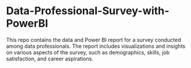 # Data-Professional-Survey-with-PowerBI
This repo contains the data and Power BI report for a survey conducted among data professionals. The report includes visualizations and insights on various aspects of the survey, such as demographics, skills, job satisfaction, and career aspirations. 
